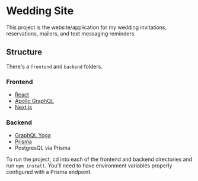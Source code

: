 # Wedding Site

This project is the website/application for my wedding invitations, reservations, mailers, and text messaging reminders. 

## Structure
There's a `frontend` and `backend` folders.

### Frontend
- [React](https://reactjs.org/)
- [Apollo GraphQL](https://www.apollographql.com/)
- [Next.js](https://nextjs.org/)

### Backend
- [GraphQL Yoga]('https://github.com/prisma/graphql-yoga')
- [Prisma]('https://prisma.io')
- PostgresQL via Prisma

To run the project, cd into each of the frontend and backend directories and run `npm install`. You'll need to have environment variables properly configured with a Prisma endpoint.
